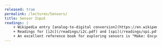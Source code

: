 ```yaml
---
released: true
permalink: /lectures/Sensors/
title: Sensor Input
readings: |
    + Wikipedia entry [analog-to-digital conversion](https://en.wikipedia.org/wiki/Analog-to-digital_converter)
    + Readings for [i2c](/readings/i2c.pdf) and [spi](/readings/spi.pdf) protocols, sample driver code in `$CS107E`
    + An excellent reference book for exploring sensors is "Make: Encyclopedia of Electronic Components Volume 3: Sensors" by Charles Platt and Fredrik Jansson. You can access the online version via Stanford Libraries Safari Books portal <https://searchworks.stanford.edu/view/13211489>.
---
```

